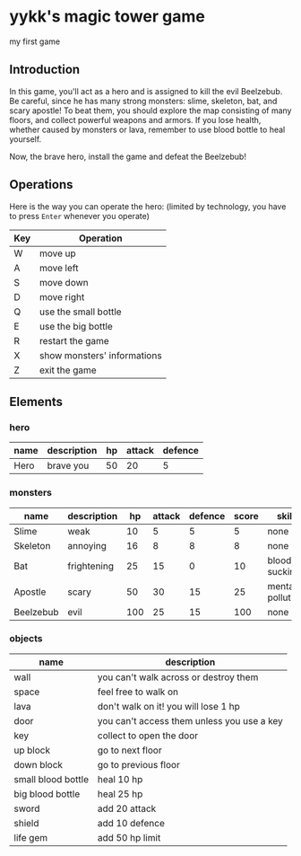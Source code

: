# yykk's magic tower game
my first game

## Introduction
In this game, you'll act as a hero and is assigned to kill the evil Beelzebub.
Be careful, since he has many strong monsters: slime, skeleton, bat, and
scary apostle! To beat them, you should explore the map consisting of many
floors, and collect powerful weapons and armors. If you lose health, whether
caused by monsters or lava, remember to use blood bottle to heal yourself.

Now, the brave hero, install the game and defeat the Beelzebub!

## Operations
Here is the way you can operate the hero:
(limited by technology, you have to press `Enter` whenever you operate)

| Key | Operation                   |
|-----|-----------------------------|
|  W  | move up                     |
|  A  | move left                   |
|  S  | move down                   |
|  D  | move right                  |
|  Q  | use the small bottle        |
|  E  | use the big bottle          |
|  R  | restart the game            |
|  X  | show monsters' informations |
|  Z  | exit the game               |


## Elements
### hero

| name      | description   | hp   | attack   | defence   |
| --------- | ------------- | ---- | -------- | --------- |
| Hero      | brave you     | 50   | 20       | 5         |

### monsters

| name      | description   | hp   | attack   | defence   | score   | skill            |
| --------- | ------------- | ---- | -------- | --------- | ------- | -------          |
| Slime     | weak          | 10   | 5        | 5         | 5       | none             |
| Skeleton  | annoying      | 16   | 8        | 8         | 8       | none             |
| Bat       | frightening   | 25   | 15       | 0         | 10      | blood-sucking    |
| Apostle   | scary         | 50   | 30       | 15        | 25      | mental pollution |
| Beelzebub | evil          | 100  | 25       | 15        | 100     | none             |

### objects

| name               | description                                |
|--------------------|--------------------------------------------|
| wall               | you can't walk across or destroy them      |
| space              | feel free to walk on                       |
| lava               | don't walk on it! you will lose 1 hp       |
| door               | you can't access them unless you use a key |
| key                | collect to open the door                   |
| up block           | go to next floor                           |
| down block         | go to previous floor                       |
| small blood bottle | heal 10 hp                                 |
| big blood bottle   | heal 25 hp                                 |
| sword              | add 20 attack                              |
| shield             | add 10 defence                             |
| life gem           | add 50 hp limit                            |

